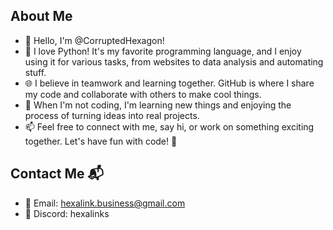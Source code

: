 ## About Me 

- 👋 Hello, I'm @CorruptedHexagon!
- 🐍 I love Python! It's my favorite programming language, and I enjoy using it for various tasks, from websites to data analysis and automating stuff.
- 🌐 I believe in teamwork and learning together. GitHub is where I share my code and collaborate with others to make cool things.
- 🧠 When I'm not coding, I'm learning new things and enjoying the process of turning ideas into real projects.
- 📫 Feel free to connect with me, say hi, or work on something exciting together. Let's have fun with code! 🚀

## Contact Me 📬

- 📧 Email: [hexalink.business@gmail.com](mailto:hexalink.business+github-user@gmail.com)
- 💭 Discord: hexalinks
